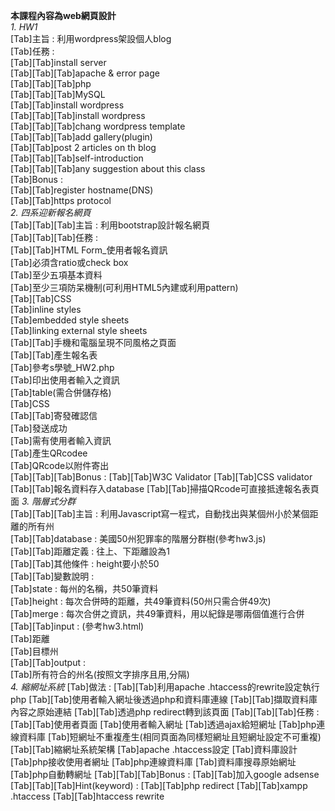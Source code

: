 __本課程內容為web網頁設計__  
_1. HW1_  
[Tab]主旨 : 利用wordpress架設個人blog  
[Tab]任務 :  
[Tab][Tab]install server  
[Tab][Tab][Tab]apache & error page  
[Tab][Tab][Tab]php  
[Tab][Tab][Tab]MySQL  
[Tab][Tab]install wordpress  
[Tab][Tab][Tab]install wordpress  
[Tab][Tab][Tab]chang wordpress template  
[Tab][Tab][Tab]add gallery(plugin)  
[Tab][Tab]post 2 articles on th blog  
[Tab][Tab][Tab]self-introduction  
[Tab][Tab][Tab]any suggestion about this class  
[Tab]Bonus :   
[Tab][Tab]register hostname(DNS)  
[Tab][Tab]https protocol  
_2. 四系迎新報名網頁_  
[Tab][Tab][Tab]主旨 : 利用bootstrap設計報名網頁  
[Tab][Tab][Tab]任務 :   
[Tab][Tab]HTML Form_使用者報名資訊  
[Tab]必須含ratio或check box  
[Tab]至少五項基本資料  
[Tab]至少三項防呆機制(可利用HTML5內建或利用pattern)  
[Tab][Tab]CSS  
[Tab]inline styles  
[Tab]embedded style sheets  
[Tab]linking external style sheets  
[Tab][Tab]手機和電腦呈現不同風格之頁面  
[Tab][Tab]產生報名表  
[Tab]參考s學號_HW2.php  
[Tab]印出使用者輸入之資訊  
[Tab]table(需合併儲存格)  
[Tab]CSS  
[Tab][Tab]寄發確認信  
[Tab]發送成功  
[Tab]需有使用者輸入資訊  
[Tab]產生QRcodee  
[Tab]QRcode以附件寄出  
[Tab][Tab][Tab]Bonus : 
[Tab][Tab]W3C Validator
[Tab][Tab]CSS validator
[Tab][Tab]報名資料存入database
[Tab][Tab]掃描QRcode可直接抵達報名表頁面
_3. 階層式分群_  
[Tab][Tab][Tab]主旨 : 利用Javascript寫一程式，自動找出與某個州小於某個距離的所有州  
[Tab][Tab]database : 美國50州犯罪率的階層分群樹(參考hw3.js)  
[Tab][Tab]距離定義 : 往上、下距離設為1  
[Tab][Tab]其他條件 : height要小於50  
[Tab][Tab]變數說明 :   
[Tab]state : 每州的名稱，共50筆資料  
[Tab]height : 每次合併時的距離，共49筆資料(50州只需合併49次)  
[Tab]merge : 每次合併之資訊，共49筆資料，用以紀錄是哪兩個值進行合併  
[Tab][Tab]input : (參考hw3.html)  
[Tab]距離  
[Tab]目標州  
[Tab][Tab]output :   
[Tab]所有符合的州名(按照文字排序且用,分隔)  
_4. 縮網址系統_
[Tab]做法 : 
[Tab][Tab]利用apache .htaccess的rewrite設定執行php
[Tab][Tab]使用者輸入網址後透過php和資料庫連線
[Tab][Tab]擷取資料庫內容之原始連結
[Tab][Tab]透過php redirect轉到該頁面
[Tab][Tab][Tab]任務 : 
[Tab][Tab]使用者頁面 
[Tab]使用者輸入網址
[Tab]透過ajax給短網址
[Tab]php連線資料庫
[Tab]短網址不重複產生(相同頁面為同樣短網址且短網址設定不可重複)
[Tab][Tab]縮網址系統架構
[Tab]apache .htaccess設定
[Tab]資料庫設計
[Tab]php接收使用者網址
[Tab]php連線資料庫
[Tab]資料庫搜尋原始網址
[Tab]php自動轉網址
[Tab][Tab][Tab]Bonus : 
[Tab][Tab]加入google adsense
[Tab][Tab][Tab]Hint(keyword) : 
[Tab][Tab]php redirect
[Tab][Tab]xampp .htaccess
[Tab][Tab]htaccess rewrite
